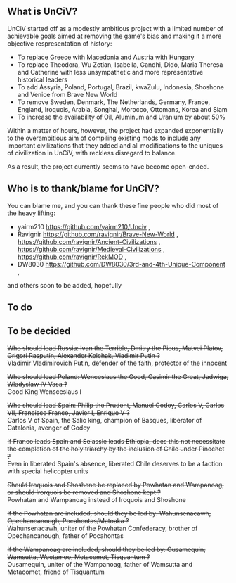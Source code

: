 ## What is UnCiV?

UnCiV started off as a modestly ambitious project with a limited number of achievable goals aimed at removing the game's bias and making it a more objective respresentation of history:
- To replace Greece with Macedonia and Austria with Hungary
- To replace Theodora, Wu Zetian, Isabella, Gandhi, Dido, Maria Theresa and Catherine with less unsympathetic and more representative historical leaders
- To add Assyria, Poland, Portugal, Brazil, kwaZulu, Indonesia, Shoshone and Venice from Brave New World
- To remove Sweden, Denmark, The Netherlands, Germany, France, England, Iroquois, Arabia, Songhai, Morocco, Ottomans, Korea and Siam
- To increase the availability of Oil, Aluminum and Uranium by about 50%


Within a matter of hours, however, the project had expanded exponentially to the overambitious aim of compiling existing mods to include any important civilizations that they added and all modifications to the uniques of civilization in UnCiV, with reckless disregard to balance.

As a result, the project currently seems to have become open-ended.


## Who is to thank/blame for UnCiV?

You can blame me,
and you can thank these fine people who did most of the heavy lifting:
- yairm210  https://github.com/yairm210/Unciv ,
- Ravignir  https://github.com/ravignir/Brave-New-World ,
          https://github.com/ravignir/Ancient-Civilizations ,
          https://github.com/ravignir/Medieval-Civilizations ,
          https://github.com/ravignir/RekMOD ,
- DW8030    https://github.com/DW8030/3rd-and-4th-Unique-Component ,

and others soon to be added, hopefully


## To do


## To be decided

~~Who should lead Russia: 
Ivan the Terrible, Dmitry the Pious, Matvei Platov, Grigori Rasputin, Alexander Kolchak, Vladimir Putin ?~~ \
Vladimir Vladimirovich Putin, defender of the faith, protector of the innocent

~~Who should lead Poland: 
Wenceslaus the Good, Casimir the Great, Jadwiga, Wladyslaw IV Vasa ?~~ \
Good King Wensceslaus I

~~Who should lead Spain:
Philip the Prudent, Manuel Godoy, Carlos V, Carlos VII, Francisco Franco, Javier I, Enrique V ?~~ \
Carlos V of Spain, the Salic king, champion of Basques, liberator of Catalonia, avenger of Godoy

~~If Franco leads Spain and Selassie leads Ethiopia,
does this not necessitate the completion of the holy triarchy by the inclusion of Chile under Pinochet ?~~ \
Even in liberated Spain's absence, liberated Chile deserves to be a faction with special helicopter units

~~Should Iroquois and Shoshone be replaced by Powhatan and Wampanoag,
or should Irorquois be removed and Shoshone kept ?~~ \
Powhatan and Wampanoag instead of Iroquois and Shoshone

~~If the Powhatan are included, should they be led by:
Wahunsenacawh, Opechancanough, Pocahontas/Matoaka ?~~ \
Wahunsenacawh, uniter of the Powhatan Confederacy, brother of Opechancanough, father of Pocahontas

~~If the Wampanoag are included, should they be led by:
Ousamequin, Wamsutta, Weetamoo, Metacomet, Tisquantum ?~~ \
Ousamequin, uniter of the Wampanoag, father of Wamsutta and Metacomet, friend of Tisquantum
